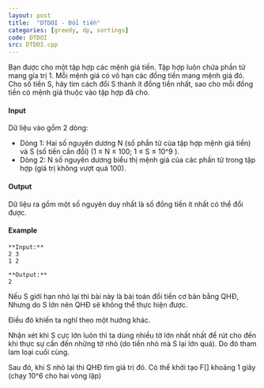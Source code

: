 ```yaml
---
layout: post
title:  "DTDOI - Đổi tiền"
categories: [greedy, dp, sortings]
code: DTDOI
src: DTDOI.cpp
---
```




  


Bạn được cho một tập hợp các mệnh giá tiền. Tập hợp luôn chứa phần tử mang gía trị 1. Mỗi mệnh giá có vô hạn các đồng tiền mang mệnh giá đó. Cho số tiền S, hãy tìm cách đổi S thành ít đồng tiền nhất, sao cho mỗi đồng tiền có mệnh giá thuộc vào tập hợp đã cho.

#### Input

Dữ liệu vào gồm 2 dòng:

*   Dòng 1: Hai số nguyên dương N (số phần tử của tập hợp mệnh giá tiền) và S (số tiền cần đổi) (1 ≤ N ≤ 100; 1 ≤ S ≤ 10^9 ).
*   Dòng 2: N số nguyên dương biểu thị mệnh giá của các phần tử trong tập hợp (giá trị không vượt quá 100).

#### Output

Dữ liệu ra gồm một số nguyên duy nhất là số đồng tiền ít nhất có thể đổi được.

#### Example

```
**Input:**  
2 3  
1 2  
  
**Output:**  
2  

```

<!--more-->




Nếu S giới hạn nhỏ lại thì bài này là bài toán đổi tiền cơ bản bằng QHĐ, Nhưng do S lớn nên QHĐ sẽ không thể thực hiện được. 

Điều đó khiến ta nghĩ theo một hướng khác. 

Nhận xét khi S cực lớn luôn thì ta dùng nhiều tờ lớn nhất nhất để rút cho đến khi thực sự cần đến những tờ nhỏ (do tiền nhỏ mà S lại lớn quá). Do đó tham lam loại cuối cùng. 

Sau đó, khi S nhỏ lại thì QHĐ tìm giá trị đó. Có thể khởi tạo F[] khoảng 1 giây (chạy 10^6 cho hai vòng lặp)
